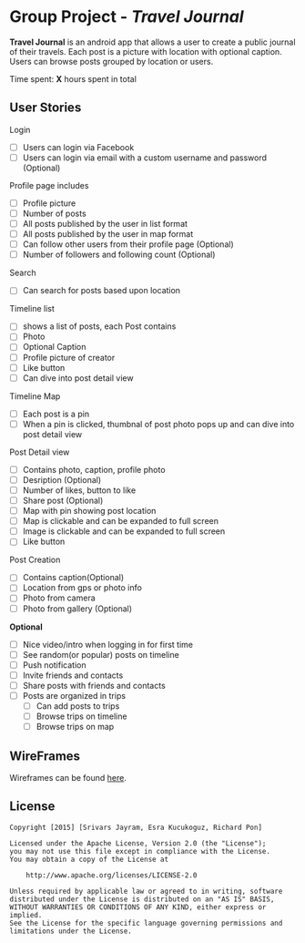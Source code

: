 # Group Project - *Travel Journal*

**Travel Journal** is an android app that allows a user to create a public journal of their travels. Each post is a picture with location with optional caption. Users can browse posts grouped by location or users. 

Time spent: **X** hours spent in total

## User Stories

Login
* [ ] Users can login via Facebook
* [ ] Users can login via email with a custom username and password (Optional) 

Profile page includes 
* [ ] Profile picture
* [ ] Number of posts
* [ ] All posts published by the user in list format
* [ ] All posts published by the user in map format
* [ ] Can follow other users from their profile page (Optional) 
* [ ] Number of followers and following count (Optional) 

Search
  * [ ] Can search for posts based upon location

Timeline list
* [ ] shows a list of posts, each Post contains 
* [ ] Photo
* [ ] Optional Caption
* [ ] Profile picture of creator
* [ ] Like button
* [ ] Can dive into post detail view

Timeline Map
* [ ] Each post is a pin
* [ ] When a pin is clicked, thumbnal of post photo pops up and can dive into post detail view

Post Detail view
* [ ] Contains photo, caption, profile photo
* [ ] Desription (Optional) 
* [ ] Number of likes, button to like
* [ ] Share post (Optional) 
* [ ] Map with pin showing post location
* [ ] Map is clickable and can be expanded to full screen
* [ ] Image is clickable and can be expanded to full screen
* [ ] Like button

Post Creation
* [ ] Contains caption(Optional)
* [ ] Location from gps or photo info
* [ ] Photo from camera
* [ ] Photo from gallery (Optional) 

**Optional**
* [ ] Nice video/intro when logging in for first time  
* [ ] See random(or popular) posts on timeline
* [ ] Push notification
* [ ] Invite friends and contacts
* [ ] Share posts with friends and contacts
* [ ] Posts are organized in trips
  * [ ] Can add posts to trips
  * [ ] Browse trips on timeline
  * [ ] Browse trips on map

## WireFrames

Wireframes can be found [here](https://github.com/TeamTravelJournal/AndroidTravelJournalApp/blob/master/wireframesTravelJournal.pdf).

## License

    Copyright [2015] [Srivars Jayram, Esra Kucukoguz, Richard Pon]

    Licensed under the Apache License, Version 2.0 (the "License");
    you may not use this file except in compliance with the License.
    You may obtain a copy of the License at

        http://www.apache.org/licenses/LICENSE-2.0

    Unless required by applicable law or agreed to in writing, software
    distributed under the License is distributed on an "AS IS" BASIS,
    WITHOUT WARRANTIES OR CONDITIONS OF ANY KIND, either express or implied.
    See the License for the specific language governing permissions and
    limitations under the License.
